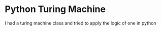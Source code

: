 # Python Turing Machine

I had a turing machine class and tried to apply the logic of one in python
